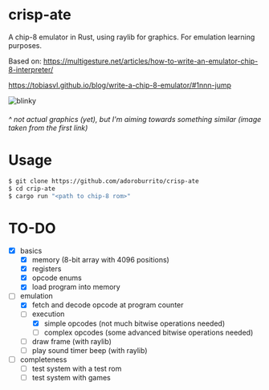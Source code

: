 # crisp-ate
A chip-8 emulator in Rust, using raylib for graphics. For emulation learning purposes.

Based on:
https://multigesture.net/articles/how-to-write-an-emulator-chip-8-interpreter/

https://tobiasvl.github.io/blog/write-a-chip-8-emulator/#1nnn-jump

![blinky](https://multigesture.net/wp-content/uploads/2011/03/blinky.jpg)
###### ^ not actual graphics (yet), but I'm aiming towards something similar (image taken from the first link)

# Usage

```bash
$ git clone https://github.com/adoroburrito/crisp-ate
$ cd crip-ate
$ cargo run "<path to chip-8 rom>"
```

# TO-DO
- [X] basics
  - [X] memory (8-bit array with 4096 positions)
  - [X] registers
  - [X] opcode enums
  - [X] load program into memory
- [ ] emulation
  - [X] fetch and decode opcode at program counter
  - [ ] execution
    - [X] simple opcodes (not much bitwise operations needed)
    - [ ] complex opcodes (some advanced bitwise operations needed)
  - [ ] draw frame (with raylib)
  - [ ] play sound timer beep (with raylib)
- [ ] completeness
  - [ ] test system with a test rom
  - [ ] test system with games
